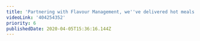 ```yaml
---
title: 'Partnering with Flavour Management, we''ve delivered hot meals to NHS workers'
videoLink: '404254352'
priority: 6
publishedDate: 2020-04-05T15:36:16.144Z
---
```

